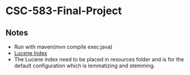 # CSC-583-Final-Project

## Notes

* Run with maven(mvn compile exec:java)
* [Lucene Index](https://arizona.box.com/s/5vg4d01pyek7u9191vwdya870zfe3r1z)
* The Lucene index need to be placed in resources folder and is for the default configuration which is lemmatizing and stemming.

